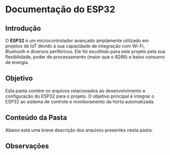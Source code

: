 # Documentação do ESP32

## Introdução
O **ESP32** é um microcontrolador avançado amplamente utilizado em projetos de IoT devido à sua capacidade de integração com Wi-Fi, Bluetooth e diversos periféricos. Ele foi escolhido para este projeto pela sua flexibilidade, poder de processamento (maior que o 8266) e baixo consumo de energia.

## Objetivo
Esta pasta contém os arquivos relacionados ao desenvolvimento e configuração do ESP32 para o projeto. O objetivo principal é integrar o ESP32 ao sistema de controle e monitoramento da horta automatizada.

## Conteúdo da Pasta
Abaixo está uma breve descrição dos arquivos presentes nesta pasta:


## Observações

